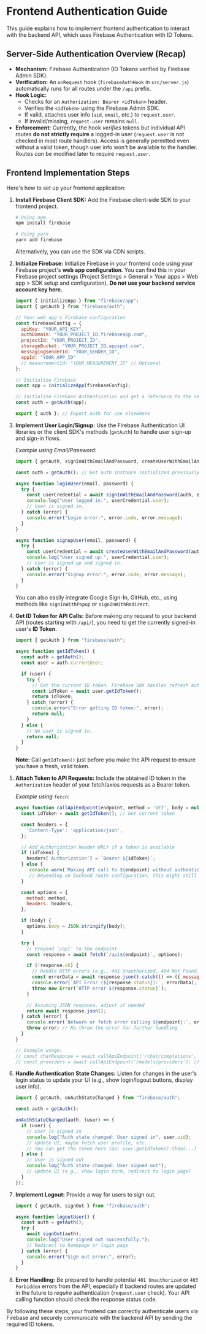 # Frontend Authentication Guide

This guide explains how to implement frontend authentication to interact with the backend API, which uses Firebase Authentication with ID Tokens.

## Server-Side Authentication Overview (Recap)

*   **Mechanism:** Firebase Authentication (ID Tokens verified by Firebase Admin SDK).
*   **Verification:** An `onRequest` hook (`firebaseAuthHook` in `src/server.js`) automatically runs for all routes under the `/api` prefix.
*   **Hook Logic:**
    *   Checks for an `Authorization: Bearer <idToken>` header.
    *   Verifies the `<idToken>` using the Firebase Admin SDK.
    *   If valid, attaches user info (`uid`, `email`, etc.) to `request.user`.
    *   If invalid/missing, `request.user` remains `null`.
*   **Enforcement:** Currently, the hook *verifies* tokens but individual API routes **do not strictly require** a logged-in user (`request.user` is not checked in most route handlers). Access is generally permitted even without a valid token, though user info won't be available to the handler. Routes *can* be modified later to require `request.user`.

## Frontend Implementation Steps

Here's how to set up your frontend application:

1.  **Install Firebase Client SDK:**
    Add the Firebase client-side SDK to your frontend project.
    ```bash
    # Using npm
    npm install firebase

    # Using yarn
    yarn add firebase
    ```
    Alternatively, you can use the SDK via CDN scripts.

2.  **Initialize Firebase:**
    Initialize Firebase in your frontend code using your Firebase project's **web app configuration**. You can find this in your Firebase project settings (Project Settings > General > Your apps > Web app > SDK setup and configuration). **Do not use your backend service account key here.**

    ```javascript
    import { initializeApp } from "firebase/app";
    import { getAuth } from "firebase/auth";

    // Your web app's Firebase configuration
    const firebaseConfig = {
      apiKey: "YOUR_API_KEY",
      authDomain: "YOUR_PROJECT_ID.firebaseapp.com",
      projectId: "YOUR_PROJECT_ID",
      storageBucket: "YOUR_PROJECT_ID.appspot.com",
      messagingSenderId: "YOUR_SENDER_ID",
      appId: "YOUR_APP_ID"
      // measurementId: "YOUR_MEASUREMENT_ID" // Optional
    };

    // Initialize Firebase
    const app = initializeApp(firebaseConfig);

    // Initialize Firebase Authentication and get a reference to the service
    const auth = getAuth(app);

    export { auth }; // Export auth for use elsewhere
    ```

3.  **Implement User Login/Signup:**
    Use the Firebase Authentication UI libraries or the client SDK's methods (`getAuth`) to handle user sign-up and sign-in flows.

    *Example using Email/Password:*
    ```javascript
    import { getAuth, signInWithEmailAndPassword, createUserWithEmailAndPassword } from "firebase/auth";

    const auth = getAuth(); // Get auth instance initialized previously

    async function loginUser(email, password) {
      try {
        const userCredential = await signInWithEmailAndPassword(auth, email, password);
        console.log("User logged in:", userCredential.user);
        // User is signed in.
      } catch (error) {
        console.error("Login error:", error.code, error.message);
      }
    }

    async function signupUser(email, password) {
      try {
        const userCredential = await createUserWithEmailAndPassword(auth, email, password);
        console.log("User signed up:", userCredential.user);
        // User is signed up and signed in.
      } catch (error) {
        console.error("Signup error:", error.code, error.message);
      }
    }
    ```
    You can also easily integrate Google Sign-In, GitHub, etc., using methods like `signInWithPopup` or `signInWithRedirect`.

4.  **Get ID Token for API Calls:**
    Before making *any* request to your backend API (routes starting with `/api/`), you need to get the currently signed-in user's **ID Token**.

    ```javascript
    import { getAuth } from "firebase/auth";

    async function getIdToken() {
      const auth = getAuth();
      const user = auth.currentUser;

      if (user) {
        try {
          // Get the current ID token. Firebase SDK handles refresh automatically.
          const idToken = await user.getIdToken();
          return idToken;
        } catch (error) {
          console.error("Error getting ID token:", error);
          return null;
        }
      } else {
        // No user is signed in.
        return null;
      }
    }
    ```
    **Note:** Call `getIdToken()` just before you make the API request to ensure you have a fresh, valid token.

5.  **Attach Token to API Requests:**
    Include the obtained ID token in the `Authorization` header of your fetch/axios requests as a Bearer token.

    *Example using `fetch`:*
    ```javascript
    async function callApiEndpoint(endpoint, method = 'GET', body = null) {
      const idToken = await getIdToken(); // Get current token

      const headers = {
        'Content-Type': 'application/json',
      };

      // Add Authorization header ONLY if a token is available
      if (idToken) {
        headers['Authorization'] = `Bearer ${idToken}`;
      } else {
         console.warn(`Making API call to ${endpoint} without authentication token.`);
         // Depending on backend route configuration, this might still succeed or fail.
      }

      const options = {
        method: method,
        headers: headers,
      };

      if (body) {
        options.body = JSON.stringify(body);
      }

      try {
        // Prepend '/api' to the endpoint
        const response = await fetch(`/api${endpoint}`, options);

        if (!response.ok) {
          // Handle HTTP errors (e.g., 401 Unauthorized, 404 Not Found, 500 Server Error)
          const errorData = await response.json().catch(() => ({ message: 'Failed to parse error response' }));
          console.error(`API Error (${response.status}):`, errorData);
          throw new Error(`HTTP error ${response.status}`);
        }

        // Assuming JSON response, adjust if needed
        return await response.json();
      } catch (error) {
        console.error(`Network or fetch error calling ${endpoint}:`, error);
        throw error; // Re-throw the error for further handling
      }
    }

    // Example usage:
    // const chatResponse = await callApiEndpoint('/chat/completions', 'POST', { model: 'openai/gpt-4', messages: [...] });
    // const providers = await callApiEndpoint('/models/providers'); // Token will be attached if user is logged in
    ```

6.  **Handle Authentication State Changes:**
    Listen for changes in the user's login status to update your UI (e.g., show login/logout buttons, display user info).

    ```javascript
    import { getAuth, onAuthStateChanged } from "firebase/auth";

    const auth = getAuth();

    onAuthStateChanged(auth, (user) => {
      if (user) {
        // User is signed in
        console.log("Auth state changed: User signed in", user.uid);
        // Update UI, maybe fetch user profile, etc.
        // You can get the token here too: user.getIdToken().then(...)
      } else {
        // User is signed out
        console.log("Auth state changed: User signed out");
        // Update UI (e.g., show login form, redirect to login page)
      }
    });
    ```

7.  **Implement Logout:**
    Provide a way for users to sign out.

    ```javascript
    import { getAuth, signOut } from "firebase/auth";

    async function logoutUser() {
      const auth = getAuth();
      try {
        await signOut(auth);
        console.log("User signed out successfully.");
        // Redirect to homepage or login page
      } catch (error) {
        console.error("Sign out error:", error);
      }
    }
    ```

8.  **Error Handling:**
    Be prepared to handle potential `401 Unauthorized` or `403 Forbidden` errors from the API, especially if backend routes are updated in the future to *require* authentication (`request.user` check). Your API calling function should check the response status code.

By following these steps, your frontend can correctly authenticate users via Firebase and securely communicate with the backend API by sending the required ID tokens. 